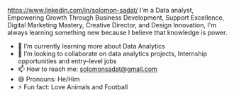 https://www.linkedin.com/in/solomon-sadat/
I'm a Data analyst, Empowering Growth Through Business Development, Support Excellence, Digital Marketing Mastery, Creative Director, and Design Innovation, I'm always learning something new because I believe that knowledge is power.

- 🌱 I’m currently learning more about Data Analytics
- 💞️ I’m looking to collaborate on data analytics projects, Internship opportunities and entry-level jobs
- 📫 How to reach me: solomonsadat@gmail.com
- 😄 Pronouns: He/Him
- ⚡ Fun fact: Love Animals and Football

<!---
MrSolomonn/MrSolomonn is a ✨ special ✨ repository because its `README.md` (this file) appears on your GitHub profile.
You can click the Preview link to take a look at your changes.
--->

